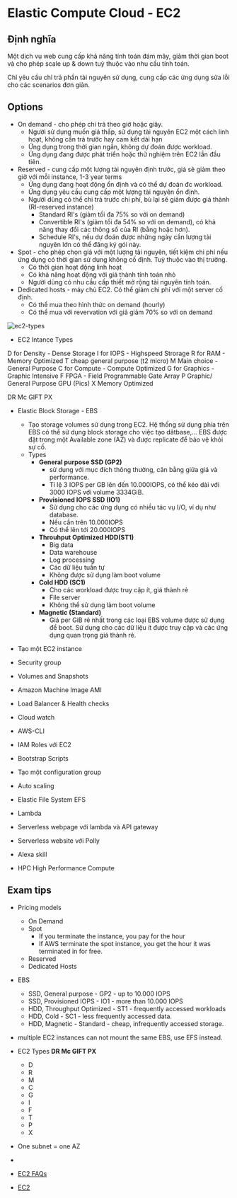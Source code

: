 # Elastic Compute Cloud - EC2

## Định nghĩa
Một dịch vụ web cung cấp khả năng tính toán đám mây, giảm thời gian boot và cho phép scale up & down tuỳ thuộc vào nhu cầu tính toán.

Chỉ yêu cầu chỉ trả phần tài nguyên sử dụng, cung cấp các ứng dụng sửa lỗi cho các scenarios đơn giản.

## Options
- On demand - cho phép chi trả theo giờ hoặc giây.
  - Người sử dụng muốn giá thấp, sử dụng tài nguyên EC2 một cách linh hoạt, không cần trả trước hay cam kết dài hạn
  - Ứng dụng trong thời gian ngắn, không dự đoán được workload.
  - Ứng dụng đang được phát triển hoặc thử nghiệm trên EC2 lần đầu tiên.
- Reserved - cung cấp một lượng tài nguyên định trước, giá sẽ giảm theo giờ với mỗi instance, 1-3 year terms
  - Ứng dụng đang hoạt động ổn định và có thể dự đoán đc workload.
  - Ứng dụng yêu cầu cung cấp một lượng tài nguyên ổn định.
  - Người dùng có thể chi trả trước chi phí, bù lại sẽ giảm được giá thành (RI-reserved instance)
    - Standard RI's (giảm tối đa 75% so với on demand)
    - Convertible RI's (giảm tối đa 54% so với on demand), có khả năng thay đổi các thông số của RI (bằng hoặc hơn).
    - Schedule RI's, nếu dự đoán được những ngày cần lượng tài nguyên lớn có thể đăng ký gói này.
- Spot - cho phép chọn giá với một lượng tài nguyên, tiết kiệm chi phí nếu ứng dụng có thời gian sử dụng không cố định. Tuỳ thuộc vào thị trường.
  - Có thời gian hoạt động linh hoạt
  - Có khả năng hoạt động với giá thành tính toán nhỏ
  - Người dùng có nhu cầu cấp thiết mở rộng tài nguyên tính toán.
- Dedicated hosts - máy chủ EC2. Có thể giảm chi phí với một server cố định.
  - Có thể mua theo hình thức on demand (hourly)
  - Có thể mua với revervation với giả giảm 70% so với on demand

![ec2-types](https://scontent-nrt1-1.xx.fbcdn.net/v/t1.0-9/30443448_10214041446144479_5798647282043715584_o.jpg?_nc_cat=0&oh=12b358c1cceeacf9ad6175b040b7548b&oe=5B6A76F5)
- EC2 Intance Types

D for Density - Dense Storage
I for IOPS - Highspeed Strorage
R for RAM  - Memory Optimized
T cheap general purpose (t2 micro)
M Main choice - General Purpose
C for Compute - Compute Optimized
G for Graphics - Graphic Intensive
F FPGA - Field Programmable Gate Array
P Graphic/ General Purpose GPU (Pics)
X Memory Optimized

DR Mc GIFT PX

- Elastic Block Storage - EBS
  - Tạo storage volumes sử dụng trong EC2. Hệ thống sử dụng phía trên EBS có thể sử dụng block storage cho việc tạo dâtbase,... EBS được đặt trong một Available zone (AZ) và được replicate để bảo vệ khỏi sự cố.
  - Types
    - **General purpose SSD (GP2)**
      - sử dụng với mục đích thông thường, cân bằng giữa giá và performance.
      - Tỉ lệ 3 IOPS per GB lên đến 10.000IOPS, có thể kéo dài với 3000 IOPS với volume 3334GiB.
    - **Provisioned IOPS SSD (IO1)**
      - Sử dụng cho các ứng dụng có nhiều tác vụ I/O, ví dụ như database.
      - Nếu cần trên 10.000IOPS
      - Có thể lên tới 20.000IOPS
    - **Throuhput Optimized HDD(ST1)**
      - Big data
      - Data warehouse
      - Log processing
      - Các dữ liệu tuần tự
      - Không được sử dụng làm boot volume
    - **Cold HDD (SC1)**
      - Cho các workload được truy cập ít, giá thành rẻ
      - File server
      - Không thể sử dụng làm boot volume
    - **Magnetic (Standard)**
      - Giá per GiB rẻ nhất trong các loại EBS volume được sử dụng để boot. Sử dụng cho các dữ liệu ít được truy cập và các ứng dụng quan trọng giá thành rẻ.

- Tạo một EC2 instance
- Security group
- Volumes and Snapshots
- Amazon Machine Image AMI
- Load Balancer & Health checks
- Cloud watch
- AWS-CLI
- IAM Roles với EC2
- Bootstrap Scripts
- Tạo một configuration group
- Auto scaling
- Elastic File System EFS
- Lambda
- Serverless webpage với lambda và API gateway
- Serverless website với Polly
- Alexa skill
- HPC High Performance Compute

## Exam tips
- Pricing models
  - On Demand
  - Spot
    - If you terminate the instance, you pay for the hour
    - If AWS terminate the spot instance, you get the hour it was terminated in for free.
  - Reserved
  - Dedicated Hosts
- EBS
  - SSD, General purpose - GP2 - up to 10.000 IOPS
  - SSD, Provisioned IOPS - IO1 - more than 10.000 IOPS
  - HDD, Throughput Optimized - ST1 - frequently accessed workloads
  - HDD, Cold - SC1 - less frequently accessed data.
  - HDD, Magnetic - Standard - cheap, infrequently accessed storage.
- multiple EC2 instances can not mount the same EBS, use EFS instead.
- EC2 Types
  **DR Mc GIFT PX**
  - D
  - R
  - M
  - C
  - G
  - I
  - F
  - T
  - P
  - X
- One subnet = one AZ
-

- [EC2 FAQs](https://aws.amazon.com/ec2/faqs/)
- [EC2 ]()
